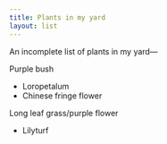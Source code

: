 ```yaml
---
title: Plants in my yard
layout: list
---
```


An incomplete list of plants in my yard—

Purple bush
* Loropetalum
* Chinese fringe flower

Long leaf grass/purple flower
* Lilyturf